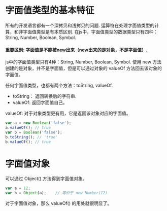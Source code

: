 # 字面值类型的基本特征
所有的开发语言都有一个深拷贝和浅拷贝的问题. 
运算符在处理字面值类型的计算，和非字面值类型是有本质区别.
在js中，字面值类型的数据类型只有四种：String, Number, Boolean, Symbol.

#### 重要区别: 字面值是不能被new出来（new出来的是对象，不是字面值）.

js中的字面值类型只有4种：String, Number, Boolean, Symbol.
使用 new 方法创建的是对象，并不是字面值，但是可以通过对象的 valueOf 方法回去该对象的字面值。

任何字面值类型，也都有两个方法：toString, valueOf.   
* toString： 返回转换后的字符串.
* valueOf: 返回字面值自己。

valueOf: 对于对象类型更有用，它是返回该对象对应的字面值。
```js
var a = new Boolean('false');
a.valueOf(); // true
var b = Boolean('false');
b.toString(); // 'true'
b.valueOf(); // true
```
# 字面值对象
可以通过 Object() 方法得到字面值对象。
```js
var a = 12;
var b = Object(a);    // 等价于 new Number(12)
```
对于字面值对象，那么 valueOf() 的用处就很明显了。